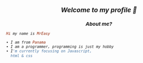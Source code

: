 <h2 align="center"><i><small>Welcome to my profile 👀</h2>
<h3 align="center">About me?</h3>

```rb
Hi my name is MrEasy

• I am from Panama
• I am a programmer, programming is just my hobby
• I'm currently focusing on Javascript,
  html & css
```

